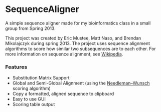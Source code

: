 # SequenceAligner
A simple sequence aligner made for my bioinformatics class in a small group from Spring 2013. 

This project was created by Eric Mustee, Matt Naso, and Brendan Mikolajczyk during spring 2013.
The project uses sequence alignment algorithms to score how similar two subsequences are to each other.
For more information on sequence alignment, see [Wikipedia].

### Features
- Substitution Matrix Support
- Global and Semi-Global Alignment (using the [Needleman–Wunsch] scoring algorithm)
- Copy a formatted, aligned sequence to clipboard
- Easy to use GUI
- Scoring table output

[Wikipedia]:https://en.wikipedia.org/?title=Sequence_alignment
[Needleman–Wunsch]:https://en.wikipedia.org/wiki/Needleman%E2%80%93Wunsch_algorithm
